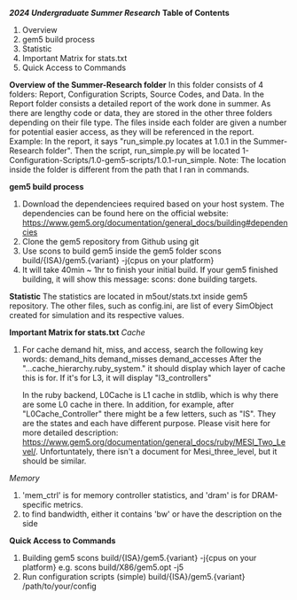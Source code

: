 ***2024 Undergraduate Summer Research***
**Table of Contents**
1. Overview
2. gem5 build process
3. Statistic
4. Important Matrix for stats.txt
5. Quick Access to Commands

**Overview of the Summer-Research folder**
In this folder consists of 4 folders: Report, Configuration Scripts, Source Codes, and Data.
In the Report folder consists a detailed report of the work done in summer. As there are lengthy code or data, they are stored in the other three folders depending on their file type. 
The files inside each folder are given a number for potential easier access, as they will be referenced in the report. 
Example: In the report, it says "run_simple.py locates at 1.0.1 in the Summer-Research folder". Then the script, run_simple.py will be located 1-Configuration-Scripts/1.0-gem5-scripts/1.0.1-run_simple. 
Note: The location inside the folder is different from the path that I ran in commands. 

**gem5 build process**
1. Download the dependenciees required based on your host system. The dependencies can be found here on the official website:
        https://www.gem5.org/documentation/general_docs/building#dependencies 
2. Clone the gem5 repository from Github using git
3. Use scons to build gem5 inside the gem5 folder
        scons build/{ISA}/gem5.{variant} -j{cpus on your platform}
4. It will take 40min ~ 1hr to finish your initial build. If your gem5 finished building, it will show this message:
        scons: done building targets.

**Statistic**
The statistics are located in m5out/stats.txt inside gem5 repository. The other files, such as config.ini, are list of every SimObject created for simulation and its respective values. 


**Important Matrix for stats.txt**
*Cache*
1. For cache demand hit, miss, and access, search the following key words:
       demand_hits
       demand_misses
       demand_accesses
   After the "...cache_hierarchy.ruby_system." it should display which layer of cache this is for. If it's for L3, it will display "l3_controllers"

   In the ruby backend, L0Cache is L1 cache in stdlib, which is why there are some L0 cache in there. In addition, for example, after "L0Cache_Controller" there might be a few letters, such as "IS". They are the states and each have different purpose. Please visit here for more detailed description: https://www.gem5.org/documentation/general_docs/ruby/MESI_Two_Level/. Unfortuntately, there isn't a document for Mesi_three_level, but it should be similar. 

*Memory*
1. 'mem_ctrl' is for memory controller statistics, and 'dram' is for DRAM-specific metrics. 
2. to find bandwidth, either it contains 'bw' or have the description on the side


**Quick Access to Commands**
1. Building gem5
        scons build/{ISA}/gem5.{variant} -j{cpus on your platform}
   e.g.
        scons build/X86/gem5.opt -j5   
2. Run configuration scripts (simple)
        build/{ISA}/gem5.{variant} /path/to/your/config
